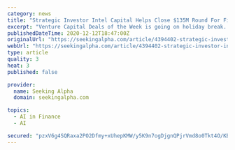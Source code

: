 ```yaml
---
category: news
title: "Strategic Investor Intel Capital Helps Close $135M Round For Fintech Pico"
excerpt: "Venture Capital Deals of the Week is going on holiday break. Check out a new column on January 23 at a new location, the Seeking Alpha Breaking News page."
publishedDateTime: 2020-12-12T18:47:00Z
originalUrl: "https://seekingalpha.com/article/4394402-strategic-investor-intel-capital-helps-close-135m-round-for-fintech-pico"
webUrl: "https://seekingalpha.com/article/4394402-strategic-investor-intel-capital-helps-close-135m-round-for-fintech-pico"
type: article
quality: 3
heat: 3
published: false

provider:
  name: Seeking Alpha
  domain: seekingalpha.com

topics:
  - AI in Finance
  - AI

secured: "pzxV6g4SQRaxa2PO2Dfmy+xUhepKMW/y5K9n7ogDjgnQPjrVmd8o0Tkt4O/KBvLgD50iivRIi0Az+ruXs+AVO45CTIOPbnRbo66LlrUUCJ9tG+7K51iyHj5UydnQL9mjk9VgRTQssvNlLjk3QqR6kvxVV58nPs5hnCH5wWlReC7eVXAlGaMVyJoa6suN6jJu6JXFvY/I1jUEeFl8xpPRnaeKw0Vnm4awf95QZkiN2HaBN9PdZoOCXjtgns2da2faMyTfCxwJqs8toRWowzBXw4vz5GR6SXpkicc8I162dUVdw4ne2VpZ7zSMNZfOaZ522cfrx/wsN4UFbG9Okx9HGV6j/v87CheQVYYKsrHjq20=;ZxbYcDZhNJs/WA4UWIYXuw=="
---
```



